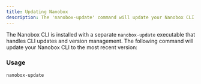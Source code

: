 ```yaml
---
title: Updating Nanobox
description: The 'nanobox-update' command will update your Nanobox CLI to the most recent version.
---
```


The Nanobox CLI is installed with a separate `nanobox-update` executable that handles CLI updates and version management. The following command will update your Nanobox CLI to the most recent version:

### Usage
```shell
nanobox-update
```
